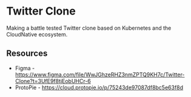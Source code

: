 # Twitter Clone
Making a battle tested Twitter clone based on Kubernetes and the CloudNative ecosystem.

## Resources

- Figma - https://www.figma.com/file/WwJGhzeRHZ3nmZPTQ9KH7c/Twitter-Clone?t=3UfE9f8tjEobUHCr-6
- ProtoPie - https://cloud.protopie.io/p/75243de97087df8bc5e63f8d
